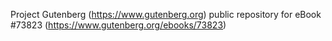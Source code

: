 Project Gutenberg (https://www.gutenberg.org) public repository for
eBook #73823 (https://www.gutenberg.org/ebooks/73823)
